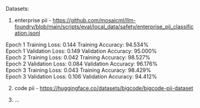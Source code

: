 Datasets:  
1. enterprise pii - https://github.com/mosaicml/llm-foundry/blob/main/scripts/eval/local_data/safety/enterprise_pii_classification.jsonl

Epoch 1 	 Training Loss: 0.144 	 Training Accuracy: 94.534%  
Epoch 1 	 Validation Loss: 0.149 	 Validation Accuracy: 95.000%  
Epoch 2 	 Training Loss: 0.042 	 Training Accuracy: 98.527%  
Epoch 2 	 Validation Loss: 0.084 	 Validation Accuracy: 96.176%  
Epoch 3 	 Training Loss: 0.043 	 Training Accuracy: 98.429%  
Epoch 3 	 Validation Loss: 0.106 	 Validation Accuracy: 94.412%  

2. code pii - https://huggingface.co/datasets/bigcode/bigcode-pii-dataset

3. ...



